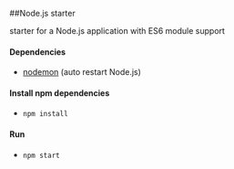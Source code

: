 ##Node.js starter

starter for a Node.js application with ES6 module support

#### Dependencies
- [nodemon](https://nodemon.io/) (auto restart Node.js)

#### Install npm dependencies
- `npm install`

#### Run
- `npm start`
